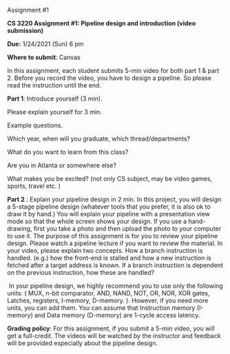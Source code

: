 Assignment #1 



**CS 3220 Assignment #1: Pipeline design and introduction (video submission)** 

**Due:** 1/24/2021 (Sun) 6 pm

**Where to submit**: Canvas 

In this assignment, each student submits 5-min video for both part 1 & part 2. Before you record the video, you have to design a pipeline. So please read the instruction until the end. 

**Part 1**: Introduce yourself (3 min). 

Please explain yourself for 3 min.		

Example questions. 

Which year, when will you graduate, which thread/departments? 

What do you want to learn from this class? 

Are you in Atlanta or somewhere else? 

What makes you be excited? (not only CS subject, may be video games, sports, travel etc. )



**Part 2** : Explain your pipeline design in 2 min. In this project, you will design a 5-stage pipeline design (whatever tools that you prefer, it is also ok to draw it by hand.) You will explain your pipeline with a presentation view mode so that the whole screen shows your design. If you use a hand-drawing, first you take a photo and then upload the photo to your computer to use it. 
The purpose of this assignment is for you to review your pipeline design. Please watch a pipeline lecture if you want to review the material.
In your video, please explain two concepts. How a branch instruction is handled. (e.g.) how the front-end is stalled and how a new instruction is fetched after a target address is known. If a branch instruction is dependent on the previous instruction, how these are handled? 

​	In your pipeline design, we highly recommend you to use only the following units: ( MUX, n-bit comparator, AND, NAND, NOT, OR, NOR, XOR gates, Latches, registers, I-memory, D-memory. ). However, if you need more units, you can add them. You can assume that Instruction memory (I-memory) and Data memory (D-memory) are 1-cycle access latency. 

**Grading policy**: For this assignment, if you submit a 5-min video, you will get a full-credit.  The videos will be watched by the instructor and feedback will be provided especially about the pipeline design. 



